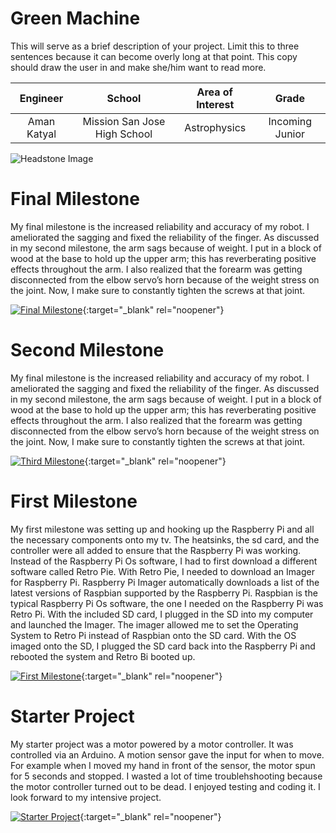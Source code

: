 ﻿# Green Machine
This will serve as a brief description of your project. Limit this to three sentences because it can become overly long at that point. This copy should draw the user in and make she/him want to read more.

| **Engineer** | **School** | **Area of Interest** | **Grade** |
|:--:|:--:|:--:|:--:|
| Aman Katyal | Mission San Jose High School | Astrophysics | Incoming Junior

![Headstone Image](https://lh3.googleusercontent.com/OZrx2hOOopqoG-YDGVuEVenMum8yxbsyUoTJXaoA52cf7Xrusj5G866NZTye9196QyY-FHkJFtcdk4PVJqyB8mCKLlXu40DX9y0IsQPqMaxI3k5XDf7AU9xxSJ-n4xNkicj-wvEMjyJTGUYDrZPeciBv3YehGTQBSJd7X0gSh40ZoSBYLe81UAjRFMlWCsGB8iH1AFg6SmAjQ4_FAzboH_pgDrSCs32W5EZT97JMnISqvUxuPMavXdhGPYJUe6fulcgLcdySqzEXlTE8Ll81bwIniHCZ5N6wfZ2F5xLlC-JJijkfNcBNhZX_thsL_1_yECBmA206I3pjmeauZiGwnsbhtF9pCM4r6pr4DEwKBoHJF37Oo-LRhF5-4ThrZMq2Nti-Ps21CnS3Te5jPvgzdKsfBBJtUMeXoGxUudyw145qumik4aWa9O8Gjowx1ILISg_w_-4wUIHKsIS3eOeppvYImpL6doi0B4_kvmbDKPrx3Z1dWsKOUvrnmkFwuEY8Zlos4Pp1T6cuPVAuQ9wcMWySC-qdYEmMtmKskpv2ga8TlEQRrHY6P4mFyZqdgmea2d0mnOLT-HZuOND88Z0pC9fwRWCBjIUGHgvNJFcfb41zPQDGZHcJaSMVLk6wLhoHMDehgJv2DeS8TUnkzXIDBxDyvm1yeeap1rzv6-ZFQu3sjCplljhrHouB-55SgsR3YbCow_1Qh6wwakTFiPMLpP9UKsfTVSuMr89HN5rp1MuidtmDalF2_xNBwoms_w=w746-h857-no?authuser=0)
  
# Final Milestone
My final milestone is the increased reliability and accuracy of my robot. I ameliorated the sagging and fixed the reliability of the finger. As discussed in my second milestone, the arm sags because of weight. I put in a block of wood at the base to hold up the upper arm; this has reverberating positive effects throughout the arm. I also realized that the forearm was getting disconnected from the elbow servo’s horn because of the weight stress on the joint. Now, I make sure to constantly tighten the screws at that joint. 

[![Final Milestone](https://res.cloudinary.com/marcomontalbano/image/upload/v1612573869/video_to_markdown/images/youtube--F7M7imOVGug-c05b58ac6eb4c4700831b2b3070cd403.jpg )](https://www.youtube.com/watch?v=F7M7imOVGug&feature=emb_logo "Final Milestone"){:target="_blank" rel="noopener"}

# Second Milestone
My final milestone is the increased reliability and accuracy of my robot. I ameliorated the sagging and fixed the reliability of the finger. As discussed in my second milestone, the arm sags because of weight. I put in a block of wood at the base to hold up the upper arm; this has reverberating positive effects throughout the arm. I also realized that the forearm was getting disconnected from the elbow servo’s horn because of the weight stress on the joint. Now, I make sure to constantly tighten the screws at that joint.

[![Third Milestone](https://res.cloudinary.com/marcomontalbano/image/upload/v1612574014/video_to_markdown/images/youtube--y3VAmNlER5Y-c05b58ac6eb4c4700831b2b3070cd403.jpg)](https://www.youtube.com/watch?v=y3VAmNlER5Y&feature=emb_logo "Second Milestone"){:target="_blank" rel="noopener"}
# First Milestone
  

My first milestone was setting up and hooking up the Raspberry Pi and all the necessary components onto my tv. The heatsinks, the sd card, and the controller were all added to ensure that the Raspberry Pi was working. Instead of the Raspberry Pi Os software, I had to first download a different software called Retro Pie. With Retro Pie, I needed to download an Imager for Raspberry Pi. Raspberry Pi Imager automatically downloads a list of the latest versions of Raspbian supported by the Raspberry Pi. Raspbian is the typical Raspberry Pi Os software, the one I needed on the Raspberry Pi was Retro Pi. With the included SD card, I plugged in the SD into my computer and launched the Imager. The imager allowed me to set the Operating System to Retro Pi instead of Raspbian onto the SD card. With the OS imaged onto the SD, I plugged the SD card back into the Raspberry Pi and rebooted the system and Retro Bi booted up.

[![First Milestone](https://res.cloudinary.com/marcomontalbano/image/upload/v1612574117/video_to_markdown/images/youtube--CaCazFBhYKs-c05b58ac6eb4c4700831b2b3070cd403.jpg)](https://www.youtube.com/watch?v=CaCazFBhYKs "First Milestone"){:target="_blank" rel="noopener"}


# Starter Project
  

My starter project was a motor powered by a motor controller. It was controlled via an Arduino. A motion sensor gave the input for when to move. For example when I moved my hand in front of the sensor, the motor spun for 5 seconds and stopped. I wasted a lot of time troublehshooting because the motor controller turned out to be dead. I enjoyed testing and coding it. I look forward to my intensive project.

[![Starter Project](https://i3.ytimg.com/vi/lcGB89pQ1Dg/hqdefault.jpg)](https://www.youtube.com/watch?v=lcGB89pQ1Dg "Starter Project"){:target="_blank" rel="noopener"}
